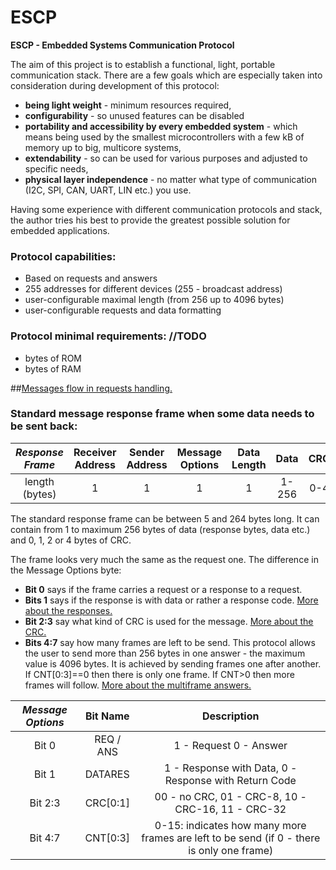 # ESCP
**ESCP - Embedded Systems Communication Protocol**

The aim of this project is to establish a functional, light, portable communication stack.
There are a few goals which are especially taken into consideration during development of this protocol:
 - **being light weight** - minimum resources required,
 - **configurability** - so unused features can be disabled
 - **portability and accessibility by every embedded system** - which means being used by the smallest microcontrollers with a few kB of memory up to big, multicore systems,
 - **extendability** - so can be used for various purposes and adjusted to specific needs,
 - **physical layer independence** - no matter what type of communication (I2C, SPI, CAN, UART, LIN etc.) you use.
 
Having some experience with different communication protocols and stack, the author tries his best to provide the greatest possible solution for embedded applications.


### Protocol capabilities:
 - Based on requests and answers
 - 255 addresses for different devices (255 - broadcast address)
 - user-configurable maximal length (from 256 up to 4096 bytes)
 - user-configurable requests and data formatting
 
 
### Protocol minimal requirements: //TODO
 - bytes of ROM
 - bytes of RAM




##[Messages flow in requests handling.](docs/REQUESTS.md)



### Standard message response frame when some data needs to be sent back:

| ***Response Frame*** | Receiver Address | Sender Address | Message Options | Data Length |  Data | CRC |
|:--------------------:|:----------------:|:--------------:|:---------------:|:-----------:|:-----:|:---:|
|    length (bytes)    |         1        |        1       |        1        |      1      | 1-256 | 0-4 |

The standard response frame can be between 5 and 264 bytes long. It can contain from 1 to maximum 256 bytes of data (response bytes, data etc.) and 0, 1, 2 or 4 bytes of CRC.

The frame looks very much the same as the request one. The difference in the Message Options byte:
 - **Bit 0** says if the frame carries a request or a response to a request.
 - **Bits 1** says if the response is with data or rather a response code. [More about the responses.](docs/DUMMY.md)
 - **Bit 2:3** say what kind of CRC is used for the message. [More about the CRC.](docs/CRC.md)
 - **Bits 4:7** say how many frames are left to be send. This protocol allows the user to send more than 256 bytes in one answer - the maximum value is 4096 bytes. It is achieved by sending frames one after another. If CNT[0:3]==0 then there is only one frame. If CNT>0 then more frames will follow. [More about the multiframe answers.](docs/DUMMY.md)

| ***Message Options*** |  Bit Name |                                        Description                                        |
|:---------------------:|:---------:|:-----------------------------------------------------------------------------------------:|
| Bit 0                 | REQ / ANS |                                  1 - Request 0 - Answer                                   |
| Bit 1                 | DATARES   |                   1 - Response with Data, 0 - Response with Return Code                   |
| Bit 2:3               | CRC[0:1]  |                     00 - no CRC, 01 - CRC-8, 10 - CRC-16, 11 - CRC-32                     |
| Bit 4:7               | CNT[0:3]  | 0-15: indicates how many more frames are left to be send (if 0 - there is only one frame) |




